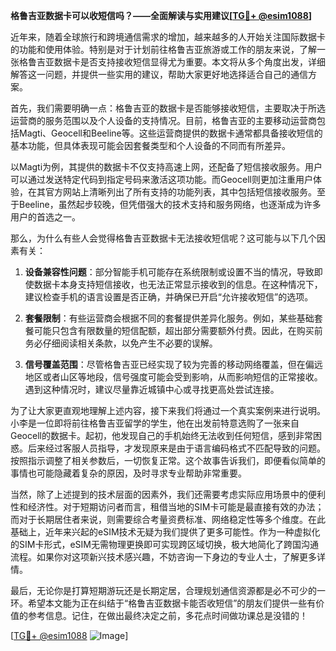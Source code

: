 **格鲁吉亚数据卡可以收短信吗？——全面解读与实用建议[[TG💪+ @esim1088](https://t.me/s/esim1088)]**

近年来，随着全球旅行和跨境通信需求的增加，越来越多的人开始关注国际数据卡的功能和使用体验。特别是对于计划前往格鲁吉亚旅游或工作的朋友来说，了解一张格鲁吉亚数据卡是否支持接收短信显得尤为重要。本文将从多个角度出发，详细解答这一问题，并提供一些实用的建议，帮助大家更好地选择适合自己的通信方案。

首先，我们需要明确一点：格鲁吉亚的数据卡是否能够接收短信，主要取决于所选运营商的服务范围以及个人设备的支持情况。目前，格鲁吉亚的主要移动运营商包括Magti、Geocell和Beeline等。这些运营商提供的数据卡通常都具备接收短信的基本功能，但具体表现可能会因套餐类型和个人设备的不同而有所差异。

以Magti为例，其提供的数据卡不仅支持高速上网，还配备了短信接收服务。用户可以通过发送特定代码到指定号码来激活这项功能。而Geocell则更加注重用户体验，在其官方网站上清晰列出了所有支持的功能列表，其中包括短信接收服务。至于Beeline，虽然起步较晚，但凭借强大的技术支持和服务网络，也逐渐成为许多用户的首选之一。

那么，为什么有些人会觉得格鲁吉亚数据卡无法接收短信呢？这可能与以下几个因素有关：

1. **设备兼容性问题**：部分智能手机可能存在系统限制或设置不当的情况，导致即使数据卡本身支持短信接收，也无法正常显示接收到的信息。在这种情况下，建议检查手机的语言设置是否正确，并确保已开启“允许接收短信”的选项。
   
2. **套餐限制**：有些运营商会根据不同的套餐提供差异化服务。例如，某些基础套餐可能只包含有限数量的短信配额，超出部分需要额外付费。因此，在购买前务必仔细阅读相关条款，以免产生不必要的误解。

3. **信号覆盖范围**：尽管格鲁吉亚已经实现了较为完善的移动网络覆盖，但在偏远地区或者山区等地段，信号强度可能会受到影响，从而影响短信的正常接收。遇到这种情况时，建议尽量靠近城镇中心或寻找更高处尝试连接。

为了让大家更直观地理解上述内容，接下来我们将通过一个真实案例来进行说明。小李是一位即将前往格鲁吉亚留学的学生，他在出发前特意选购了一张来自Geocell的数据卡。起初，他发现自己的手机始终无法收到任何短信，感到非常困惑。后来经过客服人员指导，才发现原来是由于语言编码格式不匹配导致的问题。按照指示调整了相关参数后，一切恢复正常。这个故事告诉我们，即便看似简单的事情也可能隐藏着复杂的原因，及时寻求专业帮助非常重要。

当然，除了上述提到的技术层面的因素外，我们还需要考虑实际应用场景中的便利性和经济性。对于短期访问者而言，租借当地的SIM卡可能是最直接有效的办法；而对于长期居住者来说，则需要综合考量资费标准、网络稳定性等多个维度。在此基础上，近年来兴起的eSIM技术无疑为我们提供了更多可能性。作为一种虚拟化的SIM卡形式，eSIM无需物理更换即可实现跨区域切换，极大地简化了跨国沟通流程。如果你对这项新兴技术感兴趣，不妨咨询一下身边的专业人士，了解更多详情。

最后，无论你是打算短期游玩还是长期定居，合理规划通信资源都是必不可少的一环。希望本文能为正在纠结于“格鲁吉亚数据卡能否收短信”的朋友们提供一些有价值的参考信息。记住，在做出最终决定之前，多花点时间做功课总是没错的！

[[TG💪+ @esim1088](https://t.me/s/esim1088) ![Image](https://i.postimg.cc/4NQfJmqS/Snipaste-2025-05-13-00-14-12.png)]